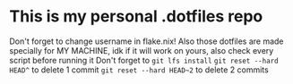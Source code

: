 # This is my personal .dotfiles repo
Don't forget to change username in flake.nix!
Also those dotfiles are made specially for MY MACHINE, idk if it will work on yours, also check every script before running it
Don't forget to `git lfs install`
`git reset --hard HEAD^` to delete 1 commit
`git reset --hard HEAD~2` to delete 2 commits
